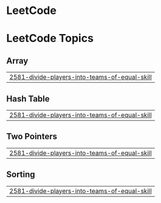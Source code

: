 # LeetCode
<!---LeetCode Topics Start-->
# LeetCode Topics
## Array
|  |
| ------- |
| [2581-divide-players-into-teams-of-equal-skill](https://github.com/kiran385/LeetCode/tree/master/2581-divide-players-into-teams-of-equal-skill) |
## Hash Table
|  |
| ------- |
| [2581-divide-players-into-teams-of-equal-skill](https://github.com/kiran385/LeetCode/tree/master/2581-divide-players-into-teams-of-equal-skill) |
## Two Pointers
|  |
| ------- |
| [2581-divide-players-into-teams-of-equal-skill](https://github.com/kiran385/LeetCode/tree/master/2581-divide-players-into-teams-of-equal-skill) |
## Sorting
|  |
| ------- |
| [2581-divide-players-into-teams-of-equal-skill](https://github.com/kiran385/LeetCode/tree/master/2581-divide-players-into-teams-of-equal-skill) |
<!---LeetCode Topics End-->